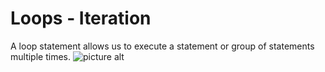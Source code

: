 # Loops - Iteration
A loop statement allows us to execute a statement or group of statements multiple times.
![picture alt](https://www.tutorialspoint.com/python3/images/loop_architecture.jpg)

